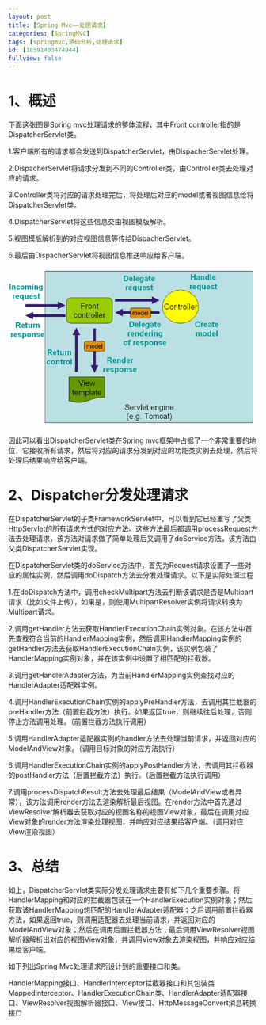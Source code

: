 ```yaml
---
layout: post
title: [Spring Mvc——处理请求]
categories: [SpringMVC]
tags: [springmvc,源码分析,处理请求]
id: [18591403474944]
fullview: false
---
```


# 1、概述

下面这张图是Spring mvc处理请求的整体流程，其中Front controller指的是DispatcherServlet类。

1.客户端所有的请求都会发送到DispatcherServlet，由DispacherServlet处理。

2.DispacherServlet将请求分发到不同的Controller类，由Controller类去处理对应的请求。

3.Controller类将对应的请求处理完后，将处理后对应的model或者视图信息给将DispatcherServlet类。

4.DispatcherServlet将这些信息交由视图模版解析。

5.视图模版解析到的对应视图信息等传给DispacherServlet。

6.最后由DispacherServlet将视图信息推送响应给客户端。

![1.png](/assets/resources/image/20160203/c2a365b7fe4b.png "1454473609150658.png")

因此可以看出DispatcherServlet类在Spring mvc框架中占据了一个非常重要的地位，它接收所有请求，然后将对应的请求分发到对应的功能类实例去处理，然后将处理后结果响应给客户端。 

# 2、Dispatcher分发处理请求

在DispatcherServlet的子类FrameworkServlet中，可以看到它已经重写了父类HttpServlet的所有请求方式的对应方法。这些方法最后都调用processRequest方法去处理请求，该方法对请求做了简单处理后又调用了doService方法，该方法由父类DispatcherServlet实现。

在DispatcherServlet类的doService方法中，首先为Request请求设置了一些对应的属性实例，然后调用doDispatch方法去分发处理请求。以下是实际处理过程

1.在doDispatch方法中，调用checkMultipart方法去判断该请求是否是Multipart请求（比如文件上传），如果是，则使用MultipartResolver实例将请求转换为Multipart请求。

2.调用getHandler方法去获取HandlerExecutionChain实例对象。在该方法中首先查找符合当前的HandlerMapping实例，然后调用HandlerMapping实例的getHandler方法去获取HandlerExecutionChain实例，该实例包装了HandlerMapping实例对象，并在该实例中设置了相匹配的拦截器。

3.调用getHandlerAdapter方法，为当前HandlerMapping实例查找对应的HandlerAdapter适配器实例。

4.调用HandlerExecutionChain实例的applyPreHandler方法，去调用其拦截器的preHandler方法（前置拦截方法）执行。如果返回true，则继续往后处理，否则停止方法调用处理。（前置拦截方法执行调用）

5.调用HandlerAdapter适配器实例的handler方法去处理当前请求，并返回对应的ModelAndView对象。（调用目标对象的对应方法执行）

6.调用HandlerExecutionChain实例的applyPostHandler方法，去调用其拦截器的postHandler方法（后置拦截方法）执行。（后置拦截方法执行调用）

7.调用processDispatchResult方法去处理最后结果（ModelAndView或者异常），该方法调用render方法去渲染解析最后视图。在render方法中首先通过ViewResolver解析器去获取对应的视图名称的视图View对象，最后在调用对应View对象的render方法渲染处理视图，并响应对应结果给客户端。（调用对应View渲染视图）

# 3、总结

如上，DispatcherServlet类实际分发处理请求主要有如下几个重要步骤。将HandlerMapping和对应的拦截器包装在一个HandlerExecution实例对象；然后获取该HandlerMapping想匹配的HandlerAdapter适配器；之后调用前置拦截器方法，如果返回true，则调用适配器去处理当前请求，并返回对应的ModelAndView对象；然后在调用后置拦截器方法；最后调用ViewResolver视图解析器解析出对应的视图View对象，并调用View对象去渲染视图，并响应对应结果给客户端。

如下列出Spring Mvc处理请求所设计到的重要接口和类。

HandlerMapping接口、HandlerInterceptor拦截器接口和其包装类MappedInterceptor、HandlerExecutionChain类、HandlerAdapter适配器接口、ViewResolver视图解析器接口、View接口、HttpMessageConvert消息转换接口


